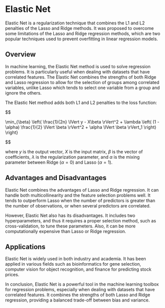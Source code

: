 # Elastic Net

Elastic Net is a regularization technique that combines the L1 and L2 penalties of the Lasso and Ridge methods. It was proposed to overcome some limitations of the Lasso and Ridge regression methods, which are two popular techniques used to prevent overfitting in linear regression models.

## Overview

In machine learning, the Elastic Net method is used to solve regression problems. It is particularly useful when dealing with datasets that have correlated features. The Elastic Net combines the strengths of both Ridge and Lasso regression to allow for the selection of groups among correlated variables, unlike Lasso which tends to select one variable from a group and ignore the others.

The Elastic Net method adds both L1 and L2 penalties to the loss function:


$$

\min_{\beta} \left\{ \frac{1}{2n} \lVert y - X\beta \rVert^2 + \lambda \left( (1 - \alpha) \frac{1}{2} \lVert \beta \rVert^2 + \alpha \lVert \beta \rVert_1 \right) \right\}

$$


where $y$ is the output vector, $X$ is the input matrix, $\beta$ is the vector of coefficients, $\lambda$ is the regularization parameter, and $\alpha$ is the mixing parameter between Ridge ($\alpha = 0$) and Lasso ($\alpha = 1$).

## Advantages and Disadvantages

Elastic Net combines the advantages of Lasso and Ridge regression. It can handle both multicollinearity and the feature selection problems well. It tends to outperform Lasso when the number of predictors is greater than the number of observations, or when several predictors are correlated.

However, Elastic Net also has its disadvantages. It includes two hyperparameters, and thus it requires a proper selection method, such as cross-validation, to tune these parameters. Also, it can be more computationally expensive than Lasso or Ridge regression.

## Applications

Elastic Net is widely used in both industry and academia. It has been applied in various fields such as bioinformatics for gene selection, computer vision for object recognition, and finance for predicting stock prices.

In conclusion, Elastic Net is a powerful tool in the machine learning toolbox for regression problems, especially when dealing with datasets that have correlated features. It combines the strengths of both Lasso and Ridge regression, providing a balanced trade-off between bias and variance.
